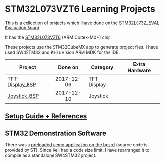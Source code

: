 # STM32L073VZT6 Learning Projects

This is a collection of projects which I have done on the [STM32L073Z_EVAL Evaluation Board](http://www.st.com/en/evaluation-tools/stm32l073z-eval.html).

It has the [STM32L073VZT6](http://www.st.com/en/microcontrollers/stm32l073vz.html) (ARM Cortex-M0+) chip.

These projects use the STM32CubeMX app to generate project files. I have used [SW4STM32](http://www.st.com/en/development-tools/sw4stm32.html) and [Keil uVision ARM MDK](http://www2.keil.com/mdk5) for the IDE.

Project                                            | Done on    | Category           | Extra Hardware
---------------------------------------------------|:----------:| ------------------ | -----------------
[TFT-Display_BSP]                                  | 2017-12-06 | TFT Display        |
[Joystick_BSP]                                     | 2017-12-10 | Joystick           | 

[TFT-Display_BSP]: ./projects/TFT-Display_BSP
[Joystick_BSP]: ./projects/Joystick_BSP

## [Setup Guide + References](additional/setup.md)


## STM32 Demonstration Software

There was a [preloaded demo application on the board](Demonstration_SW4STM32-STM32L073Z_EVAL) (source code is provided by ST).
Since Keil had a code size limit, I have rearranged it to compile as a standalone SW4STM32 project.
